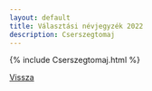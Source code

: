 ```yaml
---
layout: default
title: Választási névjegyzék 2022
description: Cserszegtomaj
---
```


{% include Cserszegtomaj.html %}

[Vissza](./)